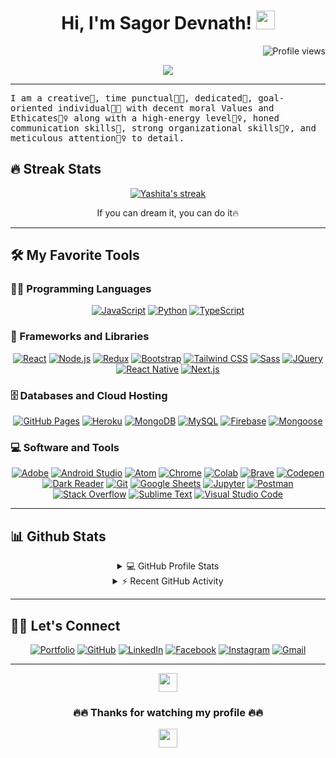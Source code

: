 <h1 align="center">
Hi, I'm Sagor Devnath!
  <img src="https://media.giphy.com/media/hvRJCLFzcasrR4ia7z/giphy.gif" width="30"></h1>
 <!--<img src="https://komarev.com/ghpvc/?username=yashitanamdeo&label=Profile%20Views&color=0e75b6&style=flat" align='right' alt="yashitanamdeo" />-->
 <img src="https://gpvc.arturio.dev/sagordevnath" alt="Profile views" align='right'/> <a href="https://github.com/sagordevnath/"> </a> 
<br/>

<!-- Typing SVG by DenverCoder1 - https://github.com/DenverCoder1/readme-typing-svg -->
<p align="center">
  <a href="https://github.com/DenverCoder1/readme-typing-svg"><img src="https://readme-typing-svg.herokuapp.com?lines=Full+Stack+Web+Developer;Always%20learning%20new%20things&center=true&width=380&height=45"></a>
</p>
<hr/>
<samp align="center">
I am a creative🎡, time punctual👩‍🎓, dedicated🎯, goal-oriented individual👩‍💻 with decent moral Values and Ethicates🙇‍♀️ along with a high-energy level🤹‍♀️, honed communication skills👐, strong organizational skills👮‍♀️, and meticulous attention🕵️‍♀️ to detail.
</samp>

## 🔥 Streak Stats

<p align="center">
  <a href="https://github.com/DenverCoder1/github-readme-streak-stats">
    <img title="🔥 Get streak stats for your profile at git.io/streak-stats" alt="Yashita's streak" src="https://github-readme-streak-stats.herokuapp.com/?user=sagordevnath&theme=monokai-metallian&hide_border=true"/>
  </a>
  <p align="center"> If you can dream it, you can do it🔥 </p>
</p>

<hr />

## 🛠️ My Favorite Tools

### 👨‍💻 Programming Languages

<p align="center">
    <a href="https://github.com/search?q=user%3ADenverCoder1+is%3Arepo+language%3Ajavascript"><img alt="JavaScript" src="https://img.shields.io/badge/JavaScript%20-%23F7DF1E.svg?logo=javascript&logoColor=black"></a>
     <a href="https://github.com/search?q=user%3ADenverCoder1+is%3Arepo+language%3Acss"><img alt="Python" src="https://img.shields.io/badge/PYTHON%20-%231572B6.svg?logo=python&logoColor=white"></a>
    <a href="https://github.com/search?q=user%3ADenverCoder1+is%3Arepo+language%3Ajavascript"><img alt="TypeScript" src="https://img.shields.io/badge/TypeScript%20-%2343853D.svg?logo=typescript&logoColor=white"></a>

### 🧰 Frameworks and Libraries

<p align="center">    
<a href="https://github.com/search?q=user%3ADenverCoder1+is%3Arepo+language%3Asql"><img alt="React" src="https://img.shields.io/badge/React%20-%23025E8C.svg?logo=react&logoColor=white"></a>
<a href="#"><img alt="Node.js" src ="https://img.shields.io/badge/Node.js-%234ea94b.svg?logo=node.js&logoColor=white"></a>
<a href="#"><img alt="Redux" src="https://img.shields.io/badge/Redux-%2300f.svg?logo=redux&logoColor=white"></a>
    <a href="#"><img alt="Bootstrap" src="https://img.shields.io/badge/Bootstrap%20-%23430098.svg?logo=bootstrap&logoColor=white"></a>
    <a href="#"><img alt="Tailwind CSS" src="https://img.shields.io/badge/tailwind%20CSS-0078d7.svg?logo=tailwind-css&logoColor=white"></a>
	<a href="#"><img alt="Sass" src="https://img.shields.io/badge/Sass%20-%23F05033.svg?logo=sass&logoColor=white"></a>
    <a href="#"><img alt="JQuery" src="https://img.shields.io/badge/Jquery-%2300f.svg?logo=jquery&logoColor=white"></a>
    <a href="#"><img alt="React Native" src="https://img.shields.io/badge/React Native%20-%2320232a.svg?logo=react&logoColor=%2361DAFB"></a>
    <a href="#"><img alt="Next.js" src="https://img.shields.io/badge/Next.js%20-%2320232a.svg?logo=next.js&logoColor=%2361DAFB"></a>
    
</p>

### 🗄️ Databases and Cloud Hosting

<p align="center">
    <a href="#"><img alt="GitHub Pages" src="https://img.shields.io/badge/GitHub%20Pages-%23327FC7.svg?logo=github&logoColor=white"></a>
    <a href="#"><img alt="Heroku" src="https://img.shields.io/badge/Heroku%20-%23430098.svg?logo=heroku&logoColor=white"></a>
    <a href="#"><img alt="MongoDB" src ="https://img.shields.io/badge/MongoDB-%234ea94b.svg?logo=mongodb&logoColor=white"></a>
    <a href="#"><img alt="MySQL" src="https://img.shields.io/badge/MySQL-%2300f.svg?logo=mysql&logoColor=white"></a>
    <a href="#"><img alt="Firebase" src ="https://img.shields.io/badge/Firebase-%23316192.svg?logo=firebase&logoColor=white"></a>
    <a href="#"><img alt="Mongoose" src="https://img.shields.io/badge/Mongoose-%2300f.svg?logo=mongoose&logoColor=white"></a>
</p>

### 💻 Software and Tools

<p align="center">
    <a href="#"><img alt="Adobe" src="https://img.shields.io/badge/Adobe%20-%23FF0000.svg?logo=adobe&logoColor=white"></a>
    <a href="#"><img alt="Android Studio" src="https://img.shields.io/badge/Android%20Studio-008678.svg?logo=android-studio&logoColor=white"></a>
    <a href="#"><img alt="Atom" src="https://img.shields.io/badge/Atom-3DDC84?logo=atom&logoColor=white"></a>
    <a href="#"><img alt="Chrome" src="https://img.shields.io/badge/Chrome-3DDC84?logo=google-chrome&logoColor=white"></a>
    <a href="#"><img alt="Colab" src="https://img.shields.io/badge/Colab-00b56a.svg?logo=google-colab&logoColor=white"></a>
    <a href="#"><img alt="Brave" src="https://img.shields.io/badge/-Brave-FB542B?logo=brave&logoColor=white"></a>
    <a href="#"><img alt="Codepen" src="https://img.shields.io/badge/Codepen-000000.svg?logo=codepen&logoColor=white"></a>
    <a href="#"><img alt="Dark Reader" src="https://img.shields.io/badge/-Dark%20Reader-141E24?logo=dark-reader&logoColor=white"></a>
    <a href="#"><img alt="Git" src="https://img.shields.io/badge/Git%20-%23F05033.svg?logo=git&logoColor=white"></a>
    <a href="#"><img alt="Google Sheets" src="https://img.shields.io/badge/Google%20Sheets%20-%2334A853.svg?logo=google%20sheets&logoColor=white"></a>
    <a href="#"><img alt="Jupyter" src="https://img.shields.io/badge/Jupyter%20-%23F37626.svg?logo=Jupyter&logoColor=white"></a>
    <a href="#"><img alt="Postman" src="https://img.shields.io/badge/Postman-FF6C37?logo=postman&logoColor=white"></a>
    <a href="#"><img alt="Stack Overflow" src="https://img.shields.io/badge/-Stack%20Overflow-FE7A16?logo=stack-overflow&logoColor=white"></a>
    <a href="#"><img alt="Sublime Text" src="https://img.shields.io/badge/-Sublime%20Text-302E31?logo=sublime-text&logoColor=white"></a>
    <a href="#"><img alt="Visual Studio Code" src="https://img.shields.io/badge/Visual%20Studio%20Code-0078d7.svg?logo=visual-studio-code&logoColor=white"></a>
</p>

<hr />

## 📊 Github Stats

<!-- https://github.com/anuraghazra/github-readme-stats -->
<details> 
  <summary align="center">💻 GitHub Profile Stats</summary>
  <br/>
    <a href="https://github.com/anuraghazra/github-readme-stats"><img alt="Sagor's Github Stats" src="https://github-readme-stats.vercel.app/api?username=sagordevnath&show_icons=true&count_private=true&theme=react&hide_border=true&bg_color=1F222E&title_color=F85D7F&icon_color=F8D866" height="192px"/></a>  <a href="https://github.com/anuraghazra/github-readme-stats"><img alt="Sagor's Top Languages" src="https://github-readme-stats.vercel.app/api/top-langs/?username=sagordevnath&langs_count=8&layout=compact&theme=react&hide_border=true&bg_color=1F222E&title_color=F85D7F&icon_color=F8D866" height="192px"/></a>
  <br/>
  <b>Note:</b> Top languages is only a metric of the languages my public code consists of and doesn't reflect experience or skill level.
</details>

<!-- https://github.com/ashutosh00710/github-readme-activity-graph -->
<details>
  <summary align="center">⚡ Recent GitHub Activity</summary>
  <br/>
   <a href="https://github.com/ashutosh00710/github-readme-activity-graph"><img alt="Sagor's Activity Graph" src="https://activity-graph.herokuapp.com/graph?username=sagordevnath&custom_title=sagordevnath's%20Contribution%20Graph&bg_color=1F222E&color=F8D866&line=F85D7F&point=FFFFFF&hide_border=true" /></a>
  <br/>
</details>

<!-- https://github.com/sisodiya2421 -->

<hr />

## 🙋‍♀️ Let's Connect
<p align="center">
	<a href="https://sagor-web.vercel.app/" target="_blank"><img src="https://img.icons8.com/bubbles/50/000000/web.png" alt="Portfolio"/></a>
	<a href="https://github.com/sagordevnath" target="_blank"><img src="https://img.icons8.com/bubbles/50/000000/github.png" alt="GitHub"/></a>
	<a href="https://www.linkedin.com/in/sagordevnath/" target="_blank"><img src="https://img.icons8.com/bubbles/50/000000/linkedin.png" alt="LinkedIn"/></a>
	<a href="https://www.facebook.com/sagordevnath/" target="_blank"><img src="https://img.icons8.com/bubbles/50/000000/facebook-new.png" alt="Facebook"/></a>
	<a href="https://www.instagram.com/sagordevnath/" target="_blank"><img src="https://img.icons8.com/bubbles/50/000000/instagram.png" alt="Instagram"/></a>
	<a href="sagordevnath44@gmail.com" target="_blank"><img src="https://img.icons8.com/bubbles/50/000000/gmail.png" alt="Gmail"/></a>
</p>
<hr/>
<div align="center">
  <img src="https://media.giphy.com/media/hvRJCLFzcasrR4ia7z/giphy.gif" width="30">  <h3>🔥🔥 Thanks for watching my profile 🔥🔥</h3>  <img src="https://media.giphy.com/media/hvRJCLFzcasrR4ia7z/giphy.gif" width="30">
</div>
